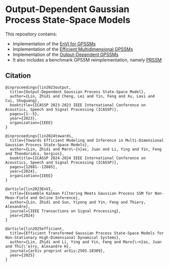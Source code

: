 # Output-Dependent Gaussian Process State-Space Models

This repository contains:
* Implementation of the [EnVI for GPSSMs](https://arxiv.org/pdf/2312.05910.pdf) <br>
* Implementation of the [Efficient Multidimensional GPSSMs](https://arxiv.org/pdf/2309.01074.pdf) <br>
* Implementation of the [Output-Dependent GPSSMs](https://ieeexplore.ieee.org/document/10095784?signout=success) <br>
* It also includes a benchmark GPSSM reimplementation, namely [PRSSM](https://arxiv.org/abs/1801.10395) <be>


## Citation
```
@inproceedings{lin2023output,
  title={Output-Dependent Gaussian Process State-Space Model},
  author={Lin, Zhidi and Cheng, Lei and Yin, Feng and Xu, Lexi and Cui, Shuguang},
  booktitle={ICASSP 2023-2023 IEEE International Conference on Acoustics, Speech and Signal Processing (ICASSP)},
  pages={1--5},
  year={2023},
  organization={IEEE}
}

@inproceedings{lin2024towards,
  title={Towards Efficient Modeling and Inference in Multi-Dimensional Gaussian Process State-Space Models},
  author={Lin, Zhidi and Maro\~{n}as, Juan and Li, Ying and Yin, Feng and Theodoridis, Sergios},
  booktitle={ICASSP 2024-2024 IEEE International Conference on Acoustics, Speech and Signal Processing (ICASSP)},
  pages={12881--12885},
  year={2024},
  organization={IEEE}
}

@article{lin2023EnVI,
  title={Ensemble Kalman Filtering Meets Gaussian Process SSM for Non-Mean-Field and Online Inference},
  author={Lin, Zhidi and Sun, Yiyong and Yin, Feng and Thiery, Alexandre},
  journal={IEEE Transactions on Signal Processing},
  year={2024}
}

@article{lin2025efficient,
  title={Efficient Transformed Gaussian Process State-Space Models for Non-Stationary High-Dimensional Dynamical Systems},
  author={Lin, Zhidi and Li, Ying and Yin, Feng and Maro{\~n}as, Juan and Thi{\'e}ry, Alexandre H},
  journal={arXiv preprint arXiv:2503.18309},
  year={2025}
}
```
